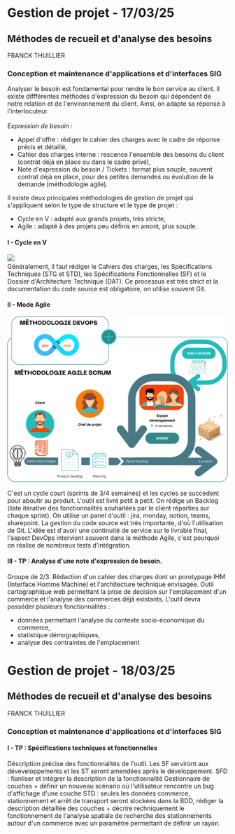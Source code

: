 # Gestion de projet - 17/03/25
## Méthodes de recueil et d'analyse des besoins
FRANCK THUILLIER
<br>
### Conception et maintenance d'applications et d'interfaces SIG
Analyser le besoin est fondamental pour rendre le bon service au client. Il existe diffférentes méthodes d'expression du besoin qui dépendent de notre relation et de l'environnement du client.
Ainsi, on adapte sa réponse à l'interlocuteur.
<br> <br>
*Expression de besoin* :
- Appel d'offre : rédiger le cahier des charges avec le cadre de réponse précis et détaillé,
- Cahier des charges interne : rescence l'ensemble des besoins du client (contrat déjà en place ou dans le cadre privé),
- Note d'expression du besoin / Tickets : format plus souple, souvent contrat déjà en place, pour des petites demandes ou évolution de la demande (méthodologie agile).

Il existe deux principales méthodologies de gestion de projet qui s'appliquent selon le type de structure et le type de projet :
- Cycle en V : adapté aux grands projets, très stricte,
- Agile : adapté à des projets peu définis en amont, plus souple.

#### I - Cycle en V

![](https://www.manager-go.com/assets/Uploads/Cycle-V-min.png)
<br>Généralement, il faut rédiger le Cahiers des charges, les Spécifications Techniques (STG et STD), les Spécifications Fonctionnelles (SF) et le Dossier d'Architecture Technique (DAT). Ce processus est très strict et la documentation du code source est obligatoire, on utilise souvent Git.

#### II - Mode Agile

![](Methodologie_gp.png)

C'est un cycle court (sprints de 3/4 semaines) et les cycles se succèdent pour aboutir au produit. L'outil est livré petit à petit. On rédige un Backlog (liste itérative des fonctionnalités souhaitées par le client réparties sur chaque sprint). On utilise un panel d'outil : jira, monday, notion, teams, sharepoint. La gestion du code source est très importante, d'où l'utilisation de Git.
L'idée est d'avoir une continuité de service sur le livrable final, l'aspect DevOps intervient souvent dans la méthode Agile, c'est pourquoi on réalise de nombreux tests d'intégration.
<br>
#### III - TP : Analyse d'une note d'expression de besoin.
Groupe de 2/3. Rédaction d'un cahier des charges dont un porotypage IHM (Interface Homme Machine) et l'architecture technique envisagée.
Outil cartographique web permettant la prise de decision sur l'emplacement d'un commerce et l'analyse des commerces déjà existants. L'outil devra posséder plusieurs fonctionnalités :
- données permettant l'analyse du contexte socio-économique du commerce,
- statistique démographiques,
- analyse des contraintes de l'emplacement

# Gestion de projet - 18/03/25
## Méthodes de recueil et d'analyse des besoins
FRANCK THUILLIER
<br>
### Conception et maintenance d'applications et d'interfaces SIG

#### I - TP : Spécifications techniques et fonctionnelles
Déscription précise des fonctionnalités de l'outil. Les SF serviront aux déveveloppements et les ST seront amendées après le développement.
SFD : fianliser et intégrer la description de la fonctionnalité Gestionnaire de couches + définir un nouveau scénario où l'utilisateur rencontre un bug d'affichage d'une couche
STD : seules les données commerce, stationnement et arrêt de transport seront stockées dans la BDD, rédiger la description détaillée des couches + décrire rechniquement le fonctionnement de l'analyse spatiale de recherche des stationnements autour d'un commerce avec un paramètre permettant de définir un rayon.
